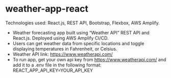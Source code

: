 # weather-app-react

Technologies used: React.js, REST API, Bootstrap, Flexbox, AWS Amplify.

- Weather forecasting app built using “Weather API” REST API and React.js. Deployed using AWS Amplify CI/CD.
- Users can get weather data from specific locations and toggle displaying temperatures in Fahrenheit, or Celsius.
- Weather API link: https://www.weatherapi.com/
- To run app, get your own api key from https://www.weatherapi.com/ and add it to a .env file in the following format: REACT_APP_API_KEY=YOUR_API_KEY
